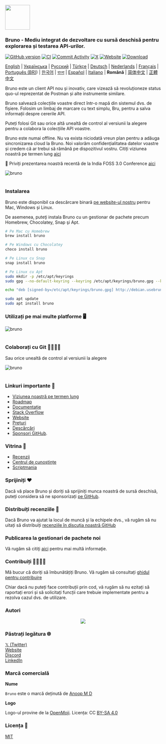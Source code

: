 <br />
<img src="../../assets/images/logo-transparent.png" width="80"/>

### Bruno - Mediu integrat de dezvoltare cu sursă deschisă pentru explorarea și testarea API-urilor.

[![GitHub version](https://badge.fury.io/gh/usebruno%2Fbruno.svg)](https://badge.fury.io/gh/usebruno%bruno)
[![CI](https://github.com/usebruno/bruno/actions/workflows/tests.yml/badge.svg?branch=main)](https://github.com/usebruno/bruno/actions/workflows/tests.yml)
[![Commit Activity](https://img.shields.io/github/commit-activity/m/usebruno/bruno)](https://github.com/usebruno/bruno/pulse)
[![X](https://img.shields.io/twitter/follow/use_bruno?style=social&logo=x)](https://twitter.com/use_bruno)
[![Website](https://img.shields.io/badge/Website-Visit-blue)](https://www.usebruno.com)
[![Download](https://img.shields.io/badge/Download-Latest-brightgreen)](https://www.usebruno.com/downloads)

[English](/readme.md) | [Українська](/docs/readme/readme_ua.md) | [Русский](/docs/readme/readme_ru.md) | [Türkçe](/docs/readme/readme_tr.md) | [Deutsch](/docs/readme/readme_de.md) | [Nederlands](/docs/readme/readme_nl.md) | [Français](/docs/readme/readme_fr.md) | [Português (BR)](/docs/readme/readme_pt_br.md)) | [한국어](/docs/readme/readme_kr.md) | [বাংলা](/docs/readme/readme_bn.md) | [Español](/docs/readme/readme_es.md) | [Italiano](/docs/readme/readme_it.md) | **Română** | [简体中文](docs/readme/readme_cn.md) | [正體中文](docs/readme/readme_zhtw.md)

Bruno este un client API nou și inovativ, care vizează să revoluționeze status quo-ul reprezentat de Postman și alte instrumente similare.

Bruno salvează colecțiile voastre direct într-o mapă din sistemul dvs. de fișiere. Folosim un limbaj de marcare cu text simplu, Bru, pentru a salva informații despre cererile API.

Puteți folosi Git sau orice altă unealtă de control al versiunii la alegere pentru a colabora la colecțiile API voastre.

Bruno este numai offline. Nu va exista niciodată vreun plan pentru a adăuga sincronizarea cloud la Bruno. Noi valorăm confidențialitatea datelor voastre și credem că ar trebui să rămână pe dispozitivul vostru. Citiți viziunea noastră pe termen lung [aici](https://github.com/usebruno/bruno/discussions/269)

📢 Priviți prezentarea noastră recentă de la India FOSS 3.0 Conference [aici](https://www.youtube.com/watch?v=7bSMFpbcPiY)

![bruno](/assets/images/landing-2.png) <br /><br />

### Instalarea

Bruno este disponibil ca descărcare binară [pe website-ul nostru](https://www.usebruno.com/downloads) pentru Mac, Windows și Linux.

De asemenea, puteţi instala Bruno cu un gestionar de pachete precum Homebrew, Chocolatey, Snap şi Apt.

```sh
# Pe Mac cu Homebrew
brew install bruno

# Pe Windows cu Chocolatey
choco install bruno

# Pe Linux cu Snap
snap install bruno

# Pe Linux cu Apt
sudo mkdir -p /etc/apt/keyrings
sudo gpg --no-default-keyring --keyring /etc/apt/keyrings/bruno.gpg --keyserver keyserver.ubuntu.com --recv-keys 9FA6017ECABE0266

echo "deb [signed-by=/etc/apt/keyrings/bruno.gpg] http://debian.usebruno.com/ bruno stable" | sudo tee /etc/apt/sources.list.d/bruno.list

sudo apt update
sudo apt install bruno
```

### Utilizați pe mai multe platforme 🖥️

![bruno](/assets/images/run-anywhere.png) <br /><br />

### Colaborați cu Git 👩‍💻🧑‍💻

Sau orice unealtă de control al versiunii la alegere

![bruno](/assets/images/version-control.png) <br /><br />

### Linkuri importante 📌

- [Viziunea noastră pe termen lung](https://github.com/usebruno/bruno/discussions/269)
- [Roadmap](https://github.com/usebruno/bruno/discussions/384)
- [Documentație](https://docs.usebruno.com)
- [Stack Overflow](https://stackoverflow.com/questions/tagged/bruno)
- [Website](https://www.usebruno.com)
- [Prețuri](https://www.usebruno.com/pricing)
- [Descărcări](https://www.usebruno.com/downloads)
- [Sponsori GitHub](https://github.com/sponsors/helloanoop).

### Vitrina 🎥

- [Recenzii](https://github.com/usebruno/bruno/discussions/343)
- [Centrul de cunoștințe](https://github.com/usebruno/bruno/discussions/386)
- [Scriptmania](https://github.com/usebruno/bruno/discussions/385)

### Sprijiniți ❤️

Dacă vă place Bruno și doriți să sprijiniți munca noastră de sursă deschisă, puteți considera să ne sponsorizați [pe GitHub](https://github.com/sponsors/helloanoop).

### Distribuiți recenziile 📣

Dacă Bruno va ajutat la locul de muncă și la echipele dvs., vă rugăm să nu uitați să distribuiți [recenziile în discuția noastră GitHub](https://github.com/usebruno/bruno/discussions/343)

### Publicarea la gestionari de pachete noi

Vă rugăm să citiţi [aici](/docs/publishing/publishing_ro.md) pentru mai multă informaţie.

### Contribuiți 👩‍💻🧑‍💻

Mă bucur că doriți să îmbunătățiți Bruno. Vă rugăm să consultați [ghidul pentru contribuire](/docs/contributing/contributing_ro.md)

Chiar dacă nu puteți face contribuții prin cod, vă rugăm să nu ezitați să raportați erori și să solicitați funcții care trebuie implementate pentru a rezolva cazul dvs. de utilizare.

### Autori

<div align="center">
    <a href="https://github.com/usebruno/bruno/graphs/contributors">
        <img src="https://contrib.rocks/image?repo=usebruno/bruno" />
    </a>
</div>

### Păstrați legătura 🌐

[𝕏 (Twitter)](https://twitter.com/use_bruno) <br />
[Website](https://www.usebruno.com) <br />
[Discord](https://discord.com/invite/KgcZUncpjq) <br />
[LinkedIn](https://www.linkedin.com/company/usebruno)

### Marcă comercială

**Nume**

`Bruno` este o marcă deținută de [Anoop M D](https://www.helloanoop.com/)

**Logo**

Logo-ul provine de la [OpenMoji](https://openmoji.org/library/emoji-1F436/). Licența: CC [BY-SA 4.0](https://creativecommons.org/licenses/by-sa/4.0/)

### Licența 📄

[MIT](license.md)
